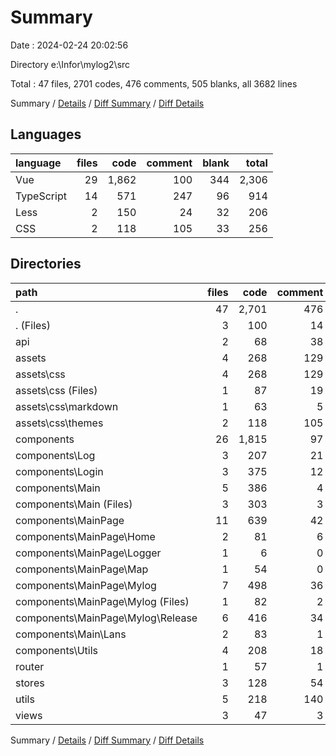 # Summary

Date : 2024-02-24 20:02:56

Directory e:\\Infor\\mylog2\\src

Total : 47 files,  2701 codes, 476 comments, 505 blanks, all 3682 lines

Summary / [Details](details.md) / [Diff Summary](diff.md) / [Diff Details](diff-details.md)

## Languages
| language | files | code | comment | blank | total |
| :--- | ---: | ---: | ---: | ---: | ---: |
| Vue | 29 | 1,862 | 100 | 344 | 2,306 |
| TypeScript | 14 | 571 | 247 | 96 | 914 |
| Less | 2 | 150 | 24 | 32 | 206 |
| CSS | 2 | 118 | 105 | 33 | 256 |

## Directories
| path | files | code | comment | blank | total |
| :--- | ---: | ---: | ---: | ---: | ---: |
| . | 47 | 2,701 | 476 | 505 | 3,682 |
| . (Files) | 3 | 100 | 14 | 14 | 128 |
| api | 2 | 68 | 38 | 13 | 119 |
| assets | 4 | 268 | 129 | 65 | 462 |
| assets\\css | 4 | 268 | 129 | 65 | 462 |
| assets\\css (Files) | 1 | 87 | 19 | 16 | 122 |
| assets\\css\\markdown | 1 | 63 | 5 | 16 | 84 |
| assets\\css\\themes | 2 | 118 | 105 | 33 | 256 |
| components | 26 | 1,815 | 97 | 331 | 2,243 |
| components\\Log | 3 | 207 | 21 | 46 | 274 |
| components\\Login | 3 | 375 | 12 | 74 | 461 |
| components\\Main | 5 | 386 | 4 | 61 | 451 |
| components\\Main (Files) | 3 | 303 | 3 | 52 | 358 |
| components\\MainPage | 11 | 639 | 42 | 111 | 792 |
| components\\MainPage\\Home | 2 | 81 | 6 | 16 | 103 |
| components\\MainPage\\Logger | 1 | 6 | 0 | 3 | 9 |
| components\\MainPage\\Map | 1 | 54 | 0 | 8 | 62 |
| components\\MainPage\\Mylog | 7 | 498 | 36 | 84 | 618 |
| components\\MainPage\\Mylog (Files) | 1 | 82 | 2 | 15 | 99 |
| components\\MainPage\\Mylog\\Release | 6 | 416 | 34 | 69 | 519 |
| components\\Main\\Lans | 2 | 83 | 1 | 9 | 93 |
| components\\Utils | 4 | 208 | 18 | 39 | 265 |
| router | 1 | 57 | 1 | 4 | 62 |
| stores | 3 | 128 | 54 | 30 | 212 |
| utils | 5 | 218 | 140 | 35 | 393 |
| views | 3 | 47 | 3 | 13 | 63 |

Summary / [Details](details.md) / [Diff Summary](diff.md) / [Diff Details](diff-details.md)